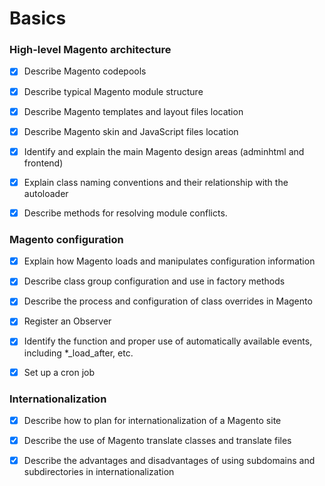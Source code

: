 # Basics


### High-level Magento architecture

  - [x] Describe Magento codepools
  - [x] Describe typical Magento module structure
  - [x] Describe Magento templates and layout files location
  - [x] Describe Magento skin and JavaScript files location
  - [x] Identify and explain the main Magento design areas (adminhtml and frontend)
  - [x] Explain class naming conventions and their relationship with the autoloader
  - [x] Describe methods for resolving module conflicts.


### Magento configuration

  - [x] Explain how Magento loads and manipulates configuration information
  - [x] Describe class group configuration and use in factory methods
  - [x] Describe the process and configuration of class overrides in Magento
  - [x] Register an Observer
  - [x] Identify the function and proper use of automatically available events, including
*_load_after, etc.
  - [x] Set up a cron job


### Internationalization

  - [x] Describe how to plan for internationalization of a Magento site
  - [x] Describe the use of Magento translate classes and translate files
  - [x] Describe the advantages and disadvantages of using subdomains and subdirectories in internationalization
    
